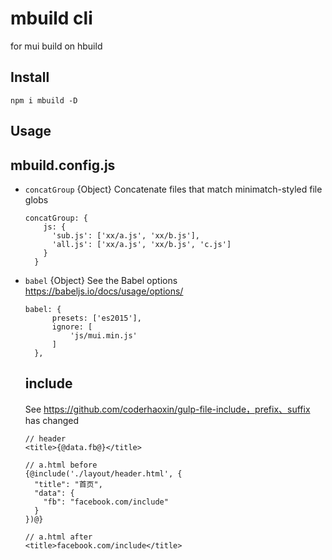 # mbuild cli

for mui build on hbuild

## Install

```
npm i mbuild -D
```

## Usage

## mbuild.config.js

* `concatGroup` {Object} Concatenate files that match minimatch-styled file globs
  ```
  concatGroup: {
      js: {
        'sub.js': ['xx/a.js', 'xx/b.js'],
        'all.js': ['xx/a.js', 'xx/b.js', 'c.js']
      }
    }
  ```
* `babel` {Object} See the Babel options https://babeljs.io/docs/usage/options/
  ```
  babel: {
        presets: ['es2015'],
        ignore: [
            'js/mui.min.js'
        ]
    },
  ```

  ## include
  See https://github.com/coderhaoxin/gulp-file-include，prefix、suffix has changed
  ```
  // header
  <title>{@data.fb@}</title>

  // a.html before
  {@include('./layout/header.html', {
    "title": "首页",
    "data": {
      "fb": "facebook.com/include"
    }
  })@}

  // a.html after
  <title>facebook.com/include</title>
  ```
  

